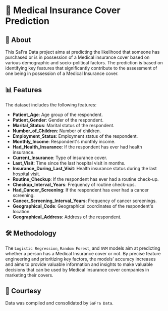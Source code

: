 # 🏥 Medical Insurance Cover Prediction

## 📖 About

This SaFra Data project aims at predicting the likelihood that someone has purchased or is in possession of a Medical insurance cover based on various demographic and socio-political factors. The prediction is based on identifying key features that significantly contribute to the assessment of one being in possession of a Medical Insurance cover.

## 📊 Features

The dataset includes the following features:
- **Patient_Age**: Age group of the respondent.
- **Patient_Gender**: Gender of the respondent.
- **Marital_Status**: Marital status of the respondent.
- **Number_of_Children**: Number of children.
- **Employment_Status**: Employment status of the respondent.
- **Monthly_Income**: Respondent's monthly income.
- **Had_Health_Insurance**: If the respondent has ever had health insurance.
- **Current_Insurance**: Type of insurance cover.
- **Last_Visit**: Time since the last hospital visit in months.
- **Insurance_During_Last_Visit**: Health insurance status during the last hospital visit.
- **Routine_Checkup**: If the respondent has ever had a routine check-up.
- **Checkup_Interval_Years**: Frequency of routine check-ups.
- **Had_Cancer_Screening**: If the respondent has ever had a cancer screening.
- **Cancer_Screening_Interval_Years**: Frequency of cancer screenings.
- **Geographical_Code**: Geographical coordinates of the respondent's location.
- **Geographical_Address**: Address of the respondent.

## 🛠️ Methodology

The `Logistic Regression`, `Random Forest`, and `SVM` models aim at predicting whether a person has a Medical Insurance cover or not. By precise feature engineering and prioritizing key factors, the models' accuracy increases and aims to provide valuable information and insights to make valuable decisions that can be used by Medical Insurance cover companies in marketing their covers.

## 🙏 Courtesy

Data was compiled and consolidated by `SaFra Data`.
